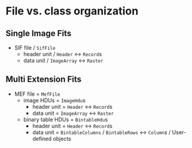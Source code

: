 # File vs. class organization

## Single Image Fits

* SIF file / `SifFile`
  * header unit / `Header` <-> `Record`s
  * data unit / `ImageArray` <-> `Raster`

## Multi Extension Fits

* MEF file = `MefFile`
  * image HDUs = `ImageHdu`s
    * header unit = `Header` <-> `Record`s
    * data unit = `ImageArray` <-> `Raster`
  * binary table HDUs = `BintableHdu`s
    * header unit = `Header` <-> `Record`s
    * data unit = `BintableColumns` / `BintableRows` <-> `Column`s / User-defined objects
